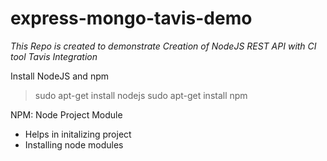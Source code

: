 # express-mongo-tavis-demo
_This Repo is created to demonstrate Creation of NodeJS REST API with CI tool Tavis Integration_

Install NodeJS and npm 
> sudo apt-get install nodejs
> sudo apt-get install npm

NPM: Node Project Module
* Helps in initalizing project
* Installing node modules

